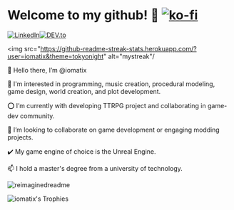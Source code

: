 # Welcome to my github! 🐉 [![ko-fi](https://ko-fi.com/img/githubbutton_sm.svg)](https://ko-fi.com/iomatix)
<a href="https://www.linkedin.com/in/wypchlak-mateusz/" target="_blank"><img src="https://img.shields.io/badge/LinkedIn-%230077B5.svg?&style=flat-square&logo=linkedin&logoColor=white" alt="LinkedIn"></a><a href="https://dev.to/iomatix" target="_blank"><img src="https://img.shields.io/badge/DEV-%230A0A0A.svg?&style=flat-square&logo=DEV.to&logoColor=white" alt="DEV.to"></a>

<img src="https://github-readme-streak-stats.herokuapp.com/?user=iomatix&theme=tokyonight" alt="mystreak"/

 👋 Hello there, I’m @iomatix
 
 👀 I'm interested in programming, music creation, procedural modeling, game design, world creation, and plot development.
 
 ⭕ I’m currently with developing TTRPG project and collaborating in game-dev community.
 
 💞️ I’m looking to collaborate on game development or engaging modding projects.
 
 ✔️ My game engine of choice is the Unreal Engine.
 
 📫 I hold a master's degree from a university of technology.

<img src="https://myreadme.vercel.app/api/embed/iomatix?panels=userstatistics,toprepositories,toplanguages,commitgraph" alt="reimaginedreadme" />

![iomatix's Trophies](https://github-profile-trophy.vercel.app/?username=iomatix&theme=tokyonight)




